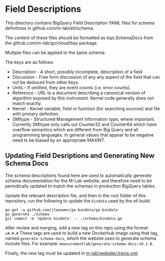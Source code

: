 # Field Descriptions

This directory contains BigQuery Field Description YAML files for schema
definitions in github.com/m-lab/etl/schema.

The content of these files should be formatted as bqx.SchemaDocs from the
github.com/m-lab/go/cloud/bqx package.

Multiple files can be applied to the same schema.

The keys are as follows:
* Description - A short, possibly incomplete, description of a field
* Discussion - Free form discussion of any any aspect of the field that can not
be deduced from other keys.
* Units - If omitted, they are event counts (i.e. error counts).
* Reference - URL to a document describing a canonical version of algorithm
exposed by this instrument.  Kernel code generally does not match exactly.
* Kernel - Kernel variable, field or function (for searching sources) and file
with primary definition.
* SMItype - Structured Management Information type, where important.
Currently SMItype only calls out Counter32 and Counter64 which have overflow
semantics which
are different from Big Query and all programming languages.  In general values
that appear to be negative need to be biased by an appropriate MAXINT.

## Updating Field Desriptions and Generating New Schema Docs

The schema descriptions found here are used to automatically generate schema documentation for the M-Lab website, and therefore need to be periodically updated to match the schemas in production BigQuery tables.

Update the relevant description file, and then in the root folder of this repository, run the following to update the `bindata` used by the etl build:

```
go get -u github.com/jteeuwen/go-bindata/go-bindata
go generate ./schema
git commit -m 'Update bindata' -- ./schema/bindata.go
```

After review and merging, add a new tag on this repo using the format: `v#.#.#` 
These tags are used to build a new Dockerhub image using that tag, named `generate-schema-docs`, which the website uses to generate schema include files. For example: `measurementlab/generate-schema-docs:v0.1.0`.

Finally, the new tag must be updated in [m-lab/website/.travis.yml](https://github.com/m-lab/website/blob/master/.travis.yml#L23).
